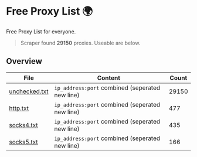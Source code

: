 
# Free Proxy List 🌍

Free Proxy List for everyone.
> Scraper found **29150** proxies. Useable are below.

## Overview

|File|Content|Count|
|----|-------|-----|
|[unchecked.txt](https://raw.githubusercontent.com/yemixzy/proxy-list/main/proxies/unchecked.txt)|`ip_address:port` combined (seperated new line)|29150|
|[http.txt](https://raw.githubusercontent.com/yemixzy/proxy-list/main/proxies/http.txt)|`ip_address:port` combined (seperated new line)|477|
|[socks4.txt](https://raw.githubusercontent.com/yemixzy/proxy-list/main/proxies/socks4.txt)|`ip_address:port` combined (seperated new line)|435|
|[socks5.txt](https://raw.githubusercontent.com/yemixzy/proxy-list/main/proxies/socks5.txt)|`ip_address:port` combined (seperated new line)|166|

